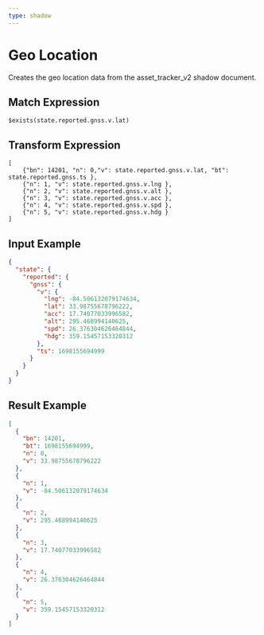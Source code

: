 ```yaml
---
type: shadow
---
```


# Geo Location

Creates the geo location data from the asset_tracker_v2 shadow document.

## Match Expression

```jsonata
$exists(state.reported.gnss.v.lat)
```

## Transform Expression

```jsonata
[
    {"bn": 14201, "n": 0,"v": state.reported.gnss.v.lat, "bt": state.reported.gnss.ts },
    {"n": 1, "v": state.reported.gnss.v.lng },
    {"n": 2, "v": state.reported.gnss.v.alt },
    {"n": 3, "v": state.reported.gnss.v.acc },
    {"n": 4, "v": state.reported.gnss.v.spd },
    {"n": 5, "v": state.reported.gnss.v.hdg }
]
```

## Input Example

```json
{
  "state": {
    "reported": {
      "gnss": {
        "v": {
          "lng": -84.506132079174634,
          "lat": 33.98755678796222,
          "acc": 17.74077033996582,
          "alt": 295.468994140625,
          "spd": 26.376304626464844,
          "hdg": 359.15457153320312
        },
        "ts": 1698155694999
      }
    }
  }
}
```

## Result Example

```json
[
  {
    "bn": 14201,
    "bt": 1698155694999,
    "n": 0,
    "v": 33.98755678796222
  },
  {
    "n": 1,
    "v": -84.506132079174634
  },
  {
    "n": 2,
    "v": 295.468994140625
  },
  {
    "n": 3,
    "v": 17.74077033996582
  },
  {
    "n": 4,
    "v": 26.376304626464844
  },
  {
    "n": 5,
    "v": 359.15457153320312
  }
]
```
